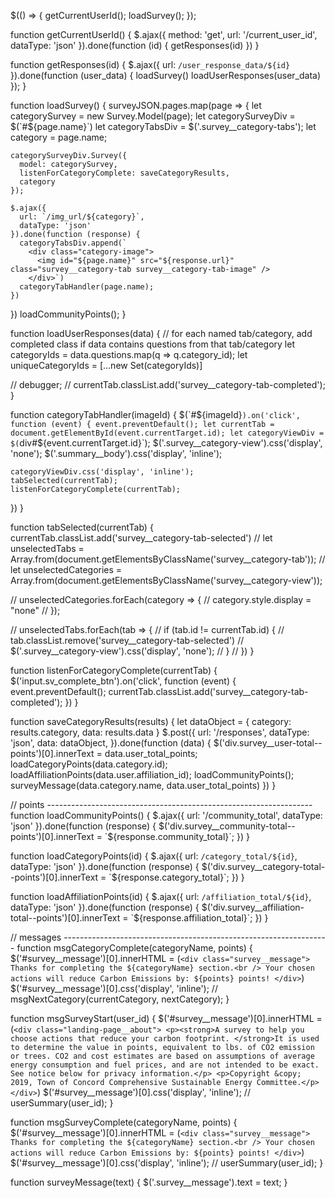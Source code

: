 $(() => {
  getCurrentUserId();
  loadSurvey();
});

function getCurrentUserId() {
  $.ajax({
    method: 'get',
    url: '/current_user_id',
    dataType: 'json'
  }).done(function (id) {
    getResponses(id)
  })
}

function getResponses(id) {
  $.ajax({
    url: `/user_response_data/${id}`
  }).done(function (user_data) {
    loadSurvey()
    loadUserResponses(user_data)
  });
}

function loadSurvey() {
  surveyJSON.pages.map(page => {
    let categorySurvey = new Survey.Model(page);
    let categorySurveyDiv = $(`#${page.name}`)
    let categoryTabsDiv = $('.survey__category-tabs');
    let category = page.name;

    categorySurveyDiv.Survey({
      model: categorySurvey,
      listenForCategoryComplete: saveCategoryResults,
      category
    });

    $.ajax({
      url: `/img_url/${category}`,
      dataType: 'json'
    }).done(function (response) {
      categoryTabsDiv.append(`
        <div class="category-image">
          <img id="${page.name}" src="${response.url}" class="survey__category-tab survey__category-tab-image" />
        </div>`)
      categoryTabHandler(page.name);
    })
  })
  loadCommunityPoints();
}

function loadUserResponses(data) {
  // for each named tab/category, add completed class if data contains questions from that tab/category
  let categoryIds = data.questions.map(q => q.category_id);
  let uniqueCategoryIds = [...new Set(categoryIds)]

  // debugger;
  // currentTab.classList.add('survey__category-tab-completed');
}

function categoryTabHandler(imageId) {
  $(`#${imageId}`).on('click', function (event) {
    event.preventDefault();
    let currentTab = document.getElementById(event.currentTarget.id);
    let categoryViewDiv = $(`div#${event.currentTarget.id}`);
    $('.survey__category-view').css('display', 'none');
    $('.summary__body').css('display', 'inline');

    categoryViewDiv.css('display', 'inline');
    tabSelected(currentTab);
    listenForCategoryComplete(currentTab);
  })
}

function tabSelected(currentTab) {
  currentTab.classList.add('survey__category-tab-selected')
  // let unselectedTabs = Array.from(document.getElementsByClassName('survey__category-tab'));
  // let unselectedCategories = Array.from(document.getElementsByClassName('survey__category-view'));

  // unselectedCategories.forEach(category => {
  //   category.style.display = "none"
  // });

  // unselectedTabs.forEach(tab => {
  //   if (tab.id != currentTab.id) {
  //     tab.classList.remove('survey__category-tab-selected')
  //     $('.survey__category-view').css('display', 'none');
  //   }
  // })
}

function listenForCategoryComplete(currentTab) {
  $('input.sv_complete_btn').on('click', function (event) {
    event.preventDefault();
    currentTab.classList.add('survey__category-tab-completed');
  })
}

function saveCategoryResults(results) {
  let dataObject = { category: results.category, data: results.data }
  $.post({
    url: '/responses',
    dataType: 'json',
    data: dataObject,
  }).done(function (data) {
    $('div.survey__user-total--points')[0].innerText = data.user_total_points;
    loadCategoryPoints(data.category.id);
    loadAffiliationPoints(data.user.affiliation_id);
    loadCommunityPoints();
    surveyMessage(data.category.name, data.user_total_points)
  })
}

// points ------------------------------------------------------------------
function loadCommunityPoints() {
  $.ajax({
    url: '/community_total',
    dataType: 'json'
  }).done(function (response) {
    $('div.survey__community-total--points')[0].innerText = `${response.community_total}`;
  })
}

function loadCategoryPoints(id) {
  $.ajax({
    url: `/category_total/${id}`,
    dataType: 'json'
  }).done(function (response) {
    $('div.survey__category-total--points')[0].innerText = `${response.category_total}`;
  })
}

function loadAffiliationPoints(id) {
  $.ajax({
    url: `/affiliation_total/${id}`,
    dataType: 'json'
  }).done(function (response) {
    $('div.survey__affiliation-total--points')[0].innerText = `${response.affiliation_total}`;
  })
}

// messages ------------------------------------------------------------------
function msgCategoryComplete(categoryName, points) {
  $('#survey__message')[0].innerHTML = (`
    <div class="survey__message">
      Thanks for completing the ${categoryName} section.<br />
      Your chosen actions will reduce Carbon Emissions by: ${points} points!
    </div>
  `)
  $('#survey__message')[0].css('display', 'inline');
  // msgNextCategory(currentCategory, nextCategory);
}

function msgSurveyStart(user_id) {
  $('#survey__message')[0].innerHTML = (`
    <div class="landing-page__about">
    <p><strong>A survey to help you choose actions that reduce your carbon footprint. </strong>It is used to determine
    the value in points, equivalent to lbs. of CO2 emission or trees. CO2 and cost estimates are based on
    assumptions of average energy consumption and fuel prices, and are not intended to be exact. See notice below
    for privacy information.</p>
    <p>Copyright &copy; 2019, Town of Concord Comprehensive Sustainable Energy Committee.</p>
    </div>
  `)
  $('#survey__message')[0].css('display', 'inline');
  // userSummary(user_id);
}

function msgSurveyComplete(categoryName, points) {
  $('#survey__message')[0].innerHTML = (`
    <div class="survey__message">
      Thanks for completing the ${categoryName} section.<br />
      Your chosen actions will reduce Carbon Emissions by: ${points} points!
    </div>
  `)
  $('#survey__message')[0].css('display', 'inline');
  // userSummary(user_id);
}

function surveyMessage(text) {
  $('.survey__message').text = text;
}

